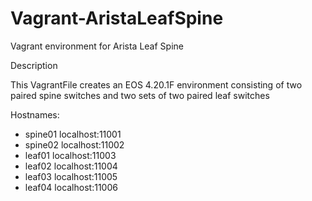 # Vagrant-AristaLeafSpine
Vagrant environment for Arista Leaf Spine

Description

This VagrantFile creates an EOS 4.20.1F environment consisting of two paired spine switches and two 
sets of two paired leaf switches

Hostnames:
  - spine01   localhost:11001
  - spine02   localhost:11002
  - leaf01    localhost:11003
  - leaf02    localhost:11004
  - leaf03    localhost:11005
  - leaf04    localhost:11006
